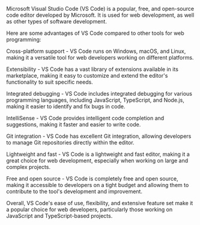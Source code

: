 Microsoft Visual Studio Code (VS Code) is a popular, free, and open-source code editor developed by Microsoft. It is used for web development, as well as other types of software development.

Here are some advantages of VS Code compared to other tools for web programming:

Cross-platform support - VS Code runs on Windows, macOS, and Linux, making it a versatile tool for web developers working on different platforms.

Extensibility - VS Code has a vast library of extensions available in its marketplace, making it easy to customize and extend the editor's functionality to suit specific needs.

Integrated debugging - VS Code includes integrated debugging for various programming languages, including JavaScript, TypeScript, and Node.js, making it easier to identify and fix bugs in code.

IntelliSense - VS Code provides intelligent code completion and suggestions, making it faster and easier to write code.

Git integration - VS Code has excellent Git integration, allowing developers to manage Git repositories directly within the editor.

Lightweight and fast - VS Code is a lightweight and fast editor, making it a great choice for web development, especially when working on large and complex projects.

Free and open source - VS Code is completely free and open source, making it accessible to developers on a tight budget and allowing them to contribute to the tool's development and improvement.

Overall, VS Code's ease of use, flexibility, and extensive feature set make it a popular choice for web developers, particularly those working on JavaScript and TypeScript-based projects.





